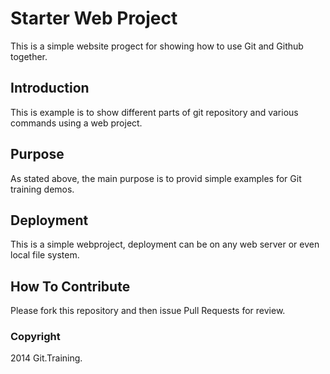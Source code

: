 # Starter Web Project

This is a simple website progect for showing how to use Git and Github together.

## Introduction

This is example is to show different parts of git repository and various commands using a web project.
## Purpose

As stated above, the main purpose is to provid simple examples for Git training demos.

## Deployment

This is a simple webproject, deployment can be on any web server or even local file system.

## How To Contribute

Please fork this repository and then issue Pull Requests for review.


### Copyright

2014 Git.Training.